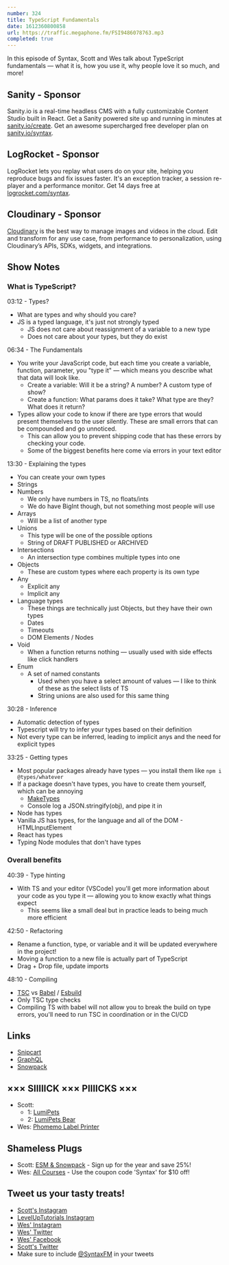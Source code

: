 ```yaml
---
number: 324
title: TypeScript Fundamentals
date: 1612360800858
url: https://traffic.megaphone.fm/FSI9486078763.mp3
completed: true
---
```


In this episode of Syntax, Scott and Wes talk about TypeScript fundamentals — what it is, how you use it, why people love it so much, and more!

## Sanity - Sponsor
Sanity.io is a real-time headless CMS with a fully customizable Content Studio built in React. Get a Sanity powered site up and running in minutes at [sanity.io/create](https://www.sanity.io/create). Get an awesome supercharged free developer plan on [sanity.io/syntax](https://www.sanity.io/syntax).

## LogRocket - Sponsor
LogRocket lets you replay what users do on your site, helping you reproduce bugs and fix issues faster. It's an exception tracker, a session re-player and a performance monitor. Get 14 days free at [logrocket.com/syntax](https://logrocket.com/syntax).

## Cloudinary - Sponsor
[Cloudinary](https://cloudinary.com/?utm_source=Syntax.fm&utm_medium=Podcast&utm_content=Cloudinary_Syntax_podcast) is the best way to manage images and videos in the cloud. Edit and transform for any use case, from performance to personalization, using Cloudinary’s APIs, SDKs, widgets, and integrations.

## Show Notes

### What is TypeScript?
03:12 - Types?
* What are types and why should you care?
* JS is a typed language, it's just not strongly typed
  * JS does not care about reassignment of a variable to a new type
  * Does not care about your types, but they do exist

06:34 - The Fundamentals
* You write your JavaScript code, but each time you create a variable, function, parameter, you "type it" — which means you describe what that data will look like.
  * Create a variable: Will it be a string? A number? A custom type of show?
  * Create a function: What params does it take? What type are they? What does it return?
* Types allow your code to know if there are type errors that would present themselves to the user silently. These are small errors that can be compounded and go unnoticed.
  * This can allow you to prevent shipping code that has these errors by checking your code.
  * Some of the biggest benefits here come via errors in your text editor

13:30 - Explaining the types
* You can create your own types
* Strings
* Numbers
  * We only have numbers in TS, no floats/ints
  * We do have BigInt though, but not something most people will use
* Arrays
  * Will be a list of another type
* Unions
  * This type will be one of the possible options
  * String of DRAFT PUBLISHED or ARCHIVED
* Intersections
  * An intersection type combines multiple types into one
* Objects
  * These are custom types where each property is its own type
* Any
  * Explicit any
  * Implicit any
* Language types
  * These things are technically just Objects, but they have their own types
  * Dates
  * Timeouts
  * DOM Elements / Nodes
* Void
  * When a function returns nothing — usually used with side effects like click handlers
* Enum
  * A set of named constants
    * Used when you have a select amount of values — I like to think of these as the select lists of TS
    * String unions are also used for this same thing

30:28 - Inference
* Automatic detection of types
* Typescript will try to infer your types based on their definition
* Not every type can be inferred, leading to implicit anys and the need for explicit types

33:25 - Getting types
* Most popular packages already have types — you install them like `npm i @types/whatever`
* If a package doesn't have types, you have to create them yourself, which can be annoying
  * [MakeTypes](https://jvilk.com/MakeTypes/)
  * Console log a JSON.stringify(obj), and pipe it in
* Node has types
* Vanilla JS has types, for the language and all of the DOM - HTMLInputElement
* React has types
* Typing Node modules that don't have types

### Overall benefits
40:39 - Type hinting
* With TS and your editor (VSCode) you'll get more information about your code as you type it — allowing you to know exactly what things expect
  * This seems like a small deal but in practice leads to being much more efficient

42:50 - Refactoring
* Rename a function, type, or variable and it will be updated everywhere in the project!
* Moving a function to a new file is actually part of TypeScript
* Drag + Drop file, update imports

48:10 - Compiling
* [TSC](https://www.typescriptlang.org/docs/handbook/tsconfig-json.html) vs [Babel](https://babeljs.io/) / [Esbuild](https://esbuild.github.io/)
* Only TSC type checks
* Compiling TS with babel will not allow you to break the build on type errors, you'll need to run TSC in coordination or in the CI/CD

## Links
* [Snipcart](https://snipcart.com/)
* [GraphQL](https://graphql.org/)
* [Snowpack](https://www.snowpack.dev/)

## ××× SIIIIICK ××× PIIIICKS ×××
* Scott:
  * 1: [LumiPets](https://amzn.to/3sfw4Cp)
  * 2: [LumiPets Bear](https://amzn.to/2Lqkofk)
* Wes: [Phomemo Label Printer](https://amzn.to/2LGXT5T)

## Shameless Plugs
* Scott: [ESM & Snowpack](https://www.leveluptutorials.com/pro) - Sign up for the year and save 25%!
* Wes: [All Courses](https://wesbos.com/courses/) - Use the coupon code 'Syntax' for $10 off!

## Tweet us your tasty treats!
* [Scott's Instagram](https://www.instagram.com/stolinski/)
* [LevelUpTutorials Instagram](https://www.instagram.com/LevelUpTutorials/)
* [Wes' Instagram](https://www.instagram.com/wesbos/)
* [Wes' Twitter](https://twitter.com/wesbos)
* [Wes' Facebook](https://www.facebook.com/wesbos.developer)
* [Scott's Twitter](https://twitter.com/stolinski)
* Make sure to include [@SyntaxFM](https://twitter.com/SyntaxFM) in your tweets
